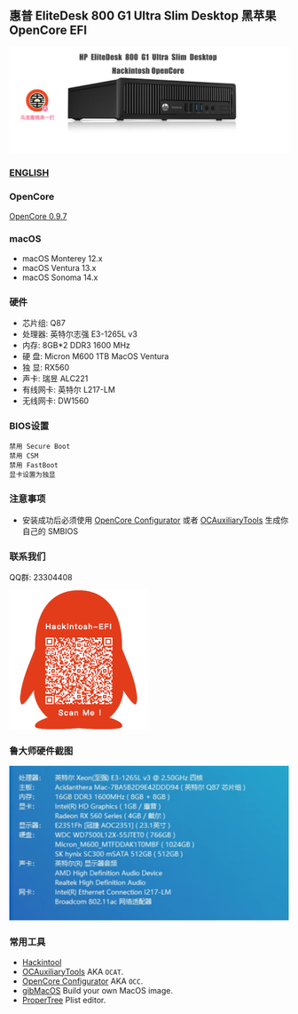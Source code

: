 ## 惠普 EliteDesk 800 G1 Ultra Slim Desktop 黑苹果 OpenCore EFI

![image](ScreenShot/HP800G1SLIM.png)

### [ENGLISH](README.EN.md)

### OpenCore

[OpenCore 0.9.7](https://github.com/acidanthera/OpenCorePkg)

### macOS

- macOS Monterey 12.x
- macOS Ventura   13.x 
- macOS Sonoma  14.x 

### 硬件

- 芯片组: Q87
- 处理器: 英特尔志强 E3-1265L v3
- 内存: 8GB*2 DDR3 1600 MHz
- 硬   盘: Micron M600 1TB MacOS Ventura
- 独   显: RX560
- 声卡: 瑞昱 ALC221 
- 有线网卡: 英特尔 L217-LM
- 无线网卡: DW1560

### BIOS设置

```
禁用 Secure Boot
禁用 CSM
禁用 FastBoot
显卡设置为独显

```

### 注意事项

 - 安装成功后必须使用 [OpenCore Configurator](https://mackie100projects.altervista.org/opencore-configurator/) 或者 [OCAuxiliaryTools](https://github.com/ic005k/OCAuxiliaryTools) 生成你自己的 SMBIOS


### 联系我们

QQ群: 23304408

![image](ScreenShot/QRCode.png)

### 鲁大师硬件截图

![image](ScreenShot/masterLu.png)

### 常用工具

- [Hackintool](https://github.com/headkaze/Hackintool) 
- [OCAuxiliaryTools](https://github.com/ic005k/OCAuxiliaryTools) AKA `OCAT`.
- [OpenCore Configurator](https://mackie100projects.altervista.org/opencore-configurator/) AKA `OCC`.
- [gibMacOS](https://github.com/corpnewt/gibMacOS) Build your own MacOS image.
- [ProperTree](https://github.com/corpnewt/ProperTree) Plist editor.